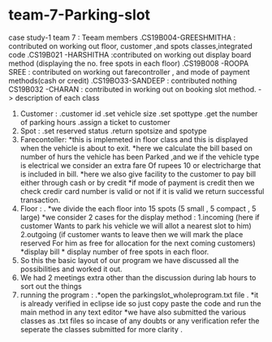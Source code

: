 # team-7-Parking-slot
case study-1 team 7 : Teeam members
.CS19B004-GREESHMITHA : contributed on working out floor, customer ,and spots classes,integrated code 
.CS19B021 -HARSHITHA :contributed on working out display board method (displaying the no. free spots in each floor)
.CS19B008 -ROOPA SREE : contributed on working out farecontroller , and mode of payment methods(cash or credit)
.CS19BO33-SANDEEP : contributed nothing
CS19B032 -CHARAN  : contributed in working out on booking slot method.
-> description of each class 
1.	  Customer :           .customer id
                           .set vehicle size
                            .set spottype
                            .get the number of parking hours
                            .assign a ticket to customer
2.	 Spot      :            .set reserved status
                             .return spotsize and spotype 
3.	Farecontoller:           *this is implemeted in floor class and this is displayed when the vehicle is about to exit.
                              *here we calculate the bill based on number of hurs the vehicle has been 
                                   Parked ,and we if the vehicle type is electrical we consider an extra fare 
                                Of  rupees 10 or electricharge that is included in bill.
                              *here  we also give facility to the customer to pay bill either through cash or by credit 
                              *if mode of payment is credit then we check credir card number is valid or  not if it is valid we return successful transaction. 
4. Floor      :             . *we divide the each floor into 15 spots (5 small , 5 compact , 5 large)
                             *we consider 2 cases for the display method : 1.incoming (here if customer 
                              Wants to park his vehicle we will allot a nearest slot to him)
                              2.outgoing (if customer wants to leave then we will mark the place reserved 
                                For him as free for allocation for the next coming customers)
                              *display bill
                              * display number of free spots in each floor.                             
5.	So this the basic layout of our program we have discussed all the possibilities and worked it out.
6.	We had 2 meetings extra other than the discussion during lab hours to sort out the things
7. running the program : .*open the parkingslot_wholeprogram.txt file .
                           *it is already verified in eclipse ide so just copy paste the code and run the main method  in any text editor 
                            *we have also  submitted the various classes as .txt files so incase of any doubts or any verification refer the seperate the classes submitted for 
                            more clarity .
